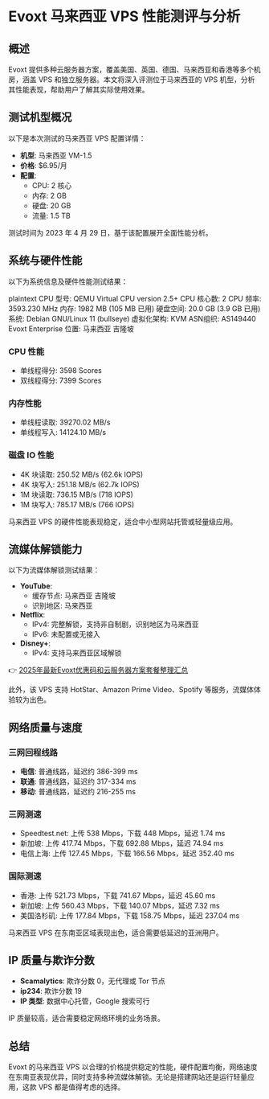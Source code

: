 # Evoxt 马来西亚 VPS 性能测评与分析

## 概述

Evoxt 提供多种云服务器方案，覆盖美国、英国、德国、马来西亚和香港等多个机房，涵盖 VPS 和独立服务器。本文将深入评测位于马来西亚的 VPS 机型，分析其性能表现，帮助用户了解其实际使用效果。

## 测试机型概况

以下是本次测试的马来西亚 VPS 配置详情：

- **机型**: 马来西亚 VM-1.5  
- **价格**: $6.95/月  
- **配置**:  
  - CPU: 2 核心  
  - 内存: 2 GB  
  - 硬盘: 20 GB  
  - 流量: 1.5 TB  

测试时间为 2023 年 4 月 29 日，基于该配置展开全面性能分析。

## 系统与硬件性能

以下为系统信息及硬件性能测试结果：

plaintext
CPU 型号: QEMU Virtual CPU version 2.5+
CPU 核心数: 2
CPU 频率: 3593.230 MHz
内存: 1982 MB (105 MB 已用)
硬盘空间: 20.0 GB (3.9 GB 已用)
系统: Debian GNU/Linux 11 (bullseye)
虚拟化架构: KVM
ASN组织: AS149440 Evoxt Enterprise
位置: 马来西亚 吉隆坡

### CPU 性能
- 单线程得分: 3598 Scores  
- 双线程得分: 7399 Scores  

### 内存性能
- 单线程读取: 39270.02 MB/s  
- 单线程写入: 14124.10 MB/s  

### 磁盘 IO 性能
- 4K 块读取: 250.52 MB/s (62.6k IOPS)  
- 4K 块写入: 251.18 MB/s (62.7k IOPS)  
- 1M 块读取: 736.15 MB/s (718 IOPS)  
- 1M 块写入: 785.17 MB/s (766 IOPS)  

马来西亚 VPS 的硬件性能表现稳定，适合中小型网站托管或轻量级应用。

## 流媒体解锁能力

以下为流媒体解锁测试结果：

- **YouTube**:  
  - 缓存节点: 马来西亚 吉隆坡  
  - 识别地区: 马来西亚  
- **Netflix**:  
  - IPv4: 完整解锁，支持非自制剧，识别地区为马来西亚  
  - IPv6: 未配置或无接入  
- **Disney+**:  
  - IPv4: 支持马来西亚区域解锁  

👉 [2025年最新Evoxt优惠码和云服务器方案套餐整理汇总](https://bit.ly/evoxt)

此外，该 VPS 支持 HotStar、Amazon Prime Video、Spotify 等服务，流媒体体验较为出色。

## 网络质量与速度

### 三网回程线路
- **电信**: 普通线路，延迟约 386-399 ms  
- **联通**: 普通线路，延迟约 317-334 ms  
- **移动**: 普通线路，延迟约 216-255 ms  

### 三网测速
- Speedtest.net: 上传 538 Mbps，下载 448 Mbps，延迟 1.74 ms  
- 新加坡: 上传 417.74 Mbps，下载 692.88 Mbps，延迟 74.94 ms  
- 电信上海: 上传 127.45 Mbps，下载 166.56 Mbps，延迟 352.40 ms  

### 国际测速
- 香港: 上传 521.73 Mbps，下载 741.67 Mbps，延迟 45.60 ms  
- 新加坡: 上传 560.43 Mbps，下载 140.07 Mbps，延迟 7.32 ms  
- 美国洛杉矶: 上传 177.84 Mbps，下载 158.75 Mbps，延迟 237.04 ms  

马来西亚 VPS 在东南亚区域表现出色，适合需要低延迟的亚洲用户。

## IP 质量与欺诈分数

- **Scamalytics**: 欺诈分数 0，无代理或 Tor 节点  
- **ip234**: 欺诈分数 19  
- **IP 类型**: 数据中心托管，Google 搜索可行  

IP 质量较高，适合需要稳定网络环境的业务场景。

## 总结

Evoxt 的马来西亚 VPS 以合理的价格提供稳定的性能，硬件配置均衡，网络速度在东南亚表现优异，同时支持多种流媒体解锁。无论是搭建网站还是运行轻量应用，这款 VPS 都是值得考虑的选择。